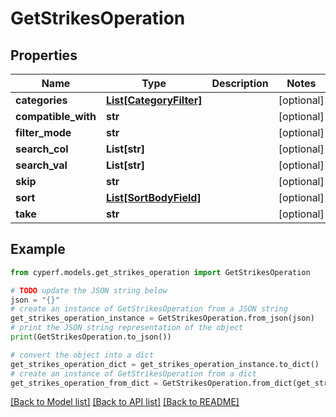 # GetStrikesOperation


## Properties

Name | Type | Description | Notes
------------ | ------------- | ------------- | -------------
**categories** | [**List[CategoryFilter]**](CategoryFilter.md) |  | [optional] 
**compatible_with** | **str** |  | [optional] 
**filter_mode** | **str** |  | [optional] 
**search_col** | **List[str]** |  | [optional] 
**search_val** | **List[str]** |  | [optional] 
**skip** | **str** |  | [optional] 
**sort** | [**List[SortBodyField]**](SortBodyField.md) |  | [optional] 
**take** | **str** |  | [optional] 

## Example

```python
from cyperf.models.get_strikes_operation import GetStrikesOperation

# TODO update the JSON string below
json = "{}"
# create an instance of GetStrikesOperation from a JSON string
get_strikes_operation_instance = GetStrikesOperation.from_json(json)
# print the JSON string representation of the object
print(GetStrikesOperation.to_json())

# convert the object into a dict
get_strikes_operation_dict = get_strikes_operation_instance.to_dict()
# create an instance of GetStrikesOperation from a dict
get_strikes_operation_from_dict = GetStrikesOperation.from_dict(get_strikes_operation_dict)
```
[[Back to Model list]](../README.md#documentation-for-models) [[Back to API list]](../README.md#documentation-for-api-endpoints) [[Back to README]](../README.md)


